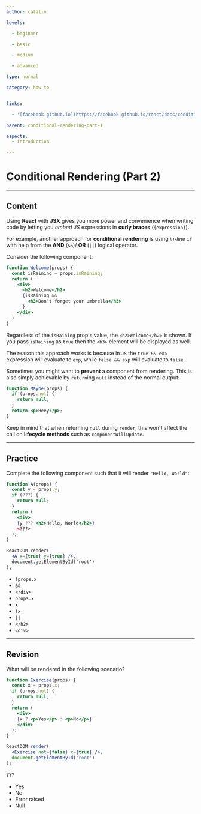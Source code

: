 ```yaml
---
author: catalin

levels:

  - beginner

  - basic

  - medium

  - advanced

type: normal

category: how to


links:

  - '[facebook.github.io](https://facebook.github.io/react/docs/conditional-rendering.html){website}'

parent: conditional-rendering-part-1

aspects:
  - introduction

---
```


# Conditional Rendering (Part 2)

---
## Content

Using **React** with **JSX** gives you more power and convenience when writing code by letting you *embed JS* expressions in **curly braces** (`{expression}`).

For example, another approach for **conditional rendering** is using *in-line* `if` with help from the **AND** (`&&`)/ **OR** (`||`) logical operator.

Consider the following component:
```jsx
function Welcome(props) {
  const isRaining = props.isRaining;
  return (
    <div>
      <h2>Welcome</h2>
      {isRaining &&
        <h3>Don't forget your umbrella</h3>
      }
    </div>
  )
}
```

Regardless of the `isRaining` prop's value, the `<h2>Welcome</h2>` is shown. If you pass `isRaining` as `true` then the `<h3>` element will be displayed as well.

The reason this approach works is because in `JS` the `true && exp` expression will evaluate to `exp`, while `false && exp` will evaluate to `false`.

Sometimes you might want to **prevent** a component from rendering. This is also simply achievable by `return`ing `null` instead of the normal output:
```jsx
function Maybe(props) {
  if (props.not) {
    return null;
  }
  return <p>Heey</p>;
}
```

Keep in mind that when returning `null` during `render`, this won't affect the call on **lifecycle methods** such as `componentWillUpdate`.

---
## Practice

Complete the following component such that it will render `"Hello, World"`:
```jsx
function A(props) {
  const y = props.y;
  if (???) {
    return null;
  }
  return (
    <div>
    {y ??? <h2>Hello, World</h2>}
    <???>
  );
}

ReactDOM.render(
  <A x={true} y={true} />,
  document.getElementById('root')
);
```


* `!props.x`
* `&&`
* `</div>`
* `props.x`
* `x`
* `!x`
* `||`
* `</h2>`
* `<div>`

---
## Revision

What will be rendered in the following scenario?
```jsx
function Exercise(props) {
  const x = props.x;
  if (props.not) {
    return null;
  }
  return (
  	<div>
    {x ? <p>Yes</p> : <p>No</p>}
    </div>
  );
}

ReactDOM.render(
  <Exercise not={false} x={true} />,
  document.getElementById('root')
);

```

???


* Yes
* No
* Error raised
* Null



